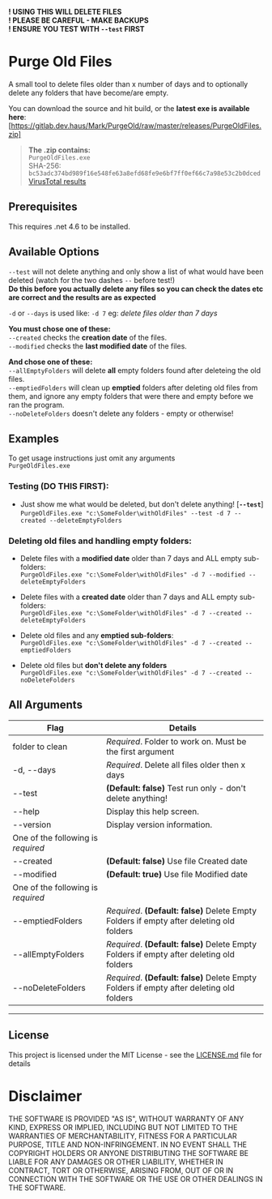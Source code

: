 **! USING THIS WILL DELETE FILES**  
**! PLEASE BE CAREFUL - MAKE BACKUPS**  
**! ENSURE YOU TEST WITH `--test` FIRST**

# Purge Old Files
A small tool to delete files older than x number of days and to optionally delete any folders that have become/are empty.  

You can download the source and hit build, or the **latest exe is available here**: [https://gitlab.dev.haus/Mark/PurgeOld/raw/master/releases/PurgeOldFiles.zip]

>**The .zip contains:**  
`PurgeOldFiles.exe`  
SHA-256: `bc53adc374bd989f16e548fe63a8efd68fe9e6bf7ff0ef66c7a98e53c2b0dced`  
[VirusTotal results](https://www.virustotal.com/#/file/bc53adc374bd989f16e548fe63a8efd68fe9e6bf7ff0ef66c7a98e53c2b0dced) 



## Prerequisites
This requires .net 4.6 to be installed.

## Available Options
`--test` will not delete anything and only show a list of what would have been deleted (watch for the two dashes `--` before test!)  
**Do this before you actually delete any files so you can check the dates etc are correct and the results are as expected**   

`-d` or `--days` is used like: `-d 7`  eg: *delete files older than 7 days*  

**You must chose one of these:**  
`--created`  checks the **creation date** of the files.   
`--modified` checks the **last modified date** of the files. 

**And chose one of these:**  
`--allEmptyFolders` will delete **all** empty folders found after deleteing the old files.  
`--emptiedFolders` will clean up **emptied** folders after deleting old files from them, and ignore any empty folders that were there and empty before we ran the program.  
`--noDeleteFolders` doesn't delete any folders - empty or otherwise!

## Examples

To get usage instructions just omit any arguments   
`PurgeOldFiles.exe `


### Testing (DO THIS FIRST):
+ Just show me what would be deleted, but don't delete anything! [**`--test`**]  
 `PurgeOldFiles.exe "c:\SomeFolder\withOldFiles" --test -d 7 --created --deleteEmptyFolders`

### Deleting old files and handling empty folders:

+ Delete files with a **modified date** older than 7 days and ALL empty sub-folders:  
`PurgeOldFiles.exe "c:\SomeFolder\withOldFiles" -d 7 --modified --deleteEmptyFolders`
   
+ Delete files with a **created date** older than 7 days and ALL empty sub-folders:   
`PurgeOldFiles.exe "c:\SomeFolder\withOldFiles" -d 7 --created --deleteEmptyFolders`

+ Delete old files and any **emptied sub-folders**:  
`PurgeOldFiles.exe "c:\SomeFolder\withOldFiles" -d 7 --created --emptiedFolders`

+ Delete old files but **don't delete any folders**  
`PurgeOldFiles.exe "c:\SomeFolder\withOldFiles" -d 7 --created --noDeleteFolders`


## All Arguments


|Flag|Details|
|---|---|
|folder to clean    |*Required*. Folder to work on. Must be the first argument|
|-d, --days         |*Required*. Delete all files older then x days|
|--test             |**(Default: false)** Test run only - don't delete anything!|
|--help             |Display this help screen.|
|--version          |Display version information.|
|One of the following is *required*|
|--created          |**(Default: false)** Use file Created date|
|--modified         |**(Default: true)** Use file Modified date|
|One of the following is *required*|
|--emptiedFolders   |*Required*. **(Default: false)** Delete Empty Folders if empty after deleting old folders|
|--allEmptyFolders  |*Required*. **(Default: false)** Delete Empty Folders if empty after deleting old folders|
|--noDeleteFolders  |*Required*. **(Default: false)** Delete Empty Folders if empty after deleting old folders|


___

## License

This project is licensed under the MIT License - see the [LICENSE.md](LICENSE.md) file for details

# Disclaimer

THE SOFTWARE IS PROVIDED "AS IS", WITHOUT WARRANTY OF ANY KIND, EXPRESS OR IMPLIED, INCLUDING BUT NOT LIMITED TO THE WARRANTIES OF MERCHANTABILITY, FITNESS FOR A PARTICULAR PURPOSE, TITLE AND NON-INFRINGEMENT. IN NO EVENT SHALL THE COPYRIGHT HOLDERS OR ANYONE DISTRIBUTING THE SOFTWARE BE LIABLE FOR ANY DAMAGES OR OTHER LIABILITY, WHETHER IN CONTRACT, TORT OR OTHERWISE, ARISING FROM, OUT OF OR IN CONNECTION WITH THE SOFTWARE OR THE USE OR OTHER DEALINGS IN THE SOFTWARE.
